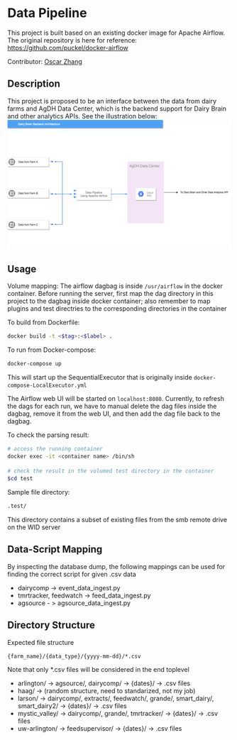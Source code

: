 # Data Pipeline
This project is built based on an existing docker image for Apache Airflow. 
The original repository is here for reference: <br />
https://github.com/puckel/docker-airflow

Contributor: [Oscar Zhang](https://github.com/OscarTHZhang)

## Description
This project is proposed to be an interface between the data from dairy farms
and AgDH Data Center, which is the backend support for Dairy Brain and other analytics
APIs. See the illustration below: <br />
![alt text](flowchart.png "Architecture")
 
## Usage
Volume mapping:
The airflow dagbag is inside ```/usr/airflow``` in the docker container. Before running the server, first map the dag directory in this project to the dagbag inside docker container; also remember to map plugins and test directries to the corresponding directories in the container

To build from Dockerfile:
```bash
docker build -t <$tag>:<$label> .
```

To run from Docker-compose:
```bash
docker-compose up
```
This will start up the SequentialExecutor that is originally inside
```docker-compose-LocalExecutor.yml```

The Airflow web UI will be started on ```localhost:8080```. Currently,
to refresh the dags for each run, we have to manual delete the dag files inside
the dagbag, remove it from the web UI, and then add the dag file back to
the dagbag.

To check the parsing result:
```bash
# access the running container
docker exec -it <container name> /bin/sh 

# check the result in the volumed test directory in the container
$cd test
```
Sample file directory:
```bash
.test/
```
This directory contains a subset of existing files from the smb remote drive on the WID server

## Data-Script Mapping
By inspecting the database dump, the following mappings can be used for finding the correct script for given .csv data
* dairycomp -> event_data_ingest.py
* tmrtracker, feedwatch -> feed_data_ingest.py	
* agsource - > agsource_data_ingest.py

## Directory Structure
Expected file structure
```bash
{farm_name}/{data_type}/{yyyy-mm-dd}/*.csv
```
Note that only *.csv files will be considered in the end
toplevel <br>
* arlington/ -> agsource/, dairycomp/ -> {dates}/ -> .csv files
* haag/ -> (random structure, need to standarized, not my job)
* larson/ -> dairycomp/, extracts/, feedwatch/, grande/, smart_dairy/, smart_dairy2/ -> {dates}/ -> .csv files
* mystic_valley/ -> dairycomp/, grande/, tmrtracker/ -> {dates}/ -> .csv files
* uw-arlington/ -> feedsupervisor/ -> {dates}/ -> .csv files



